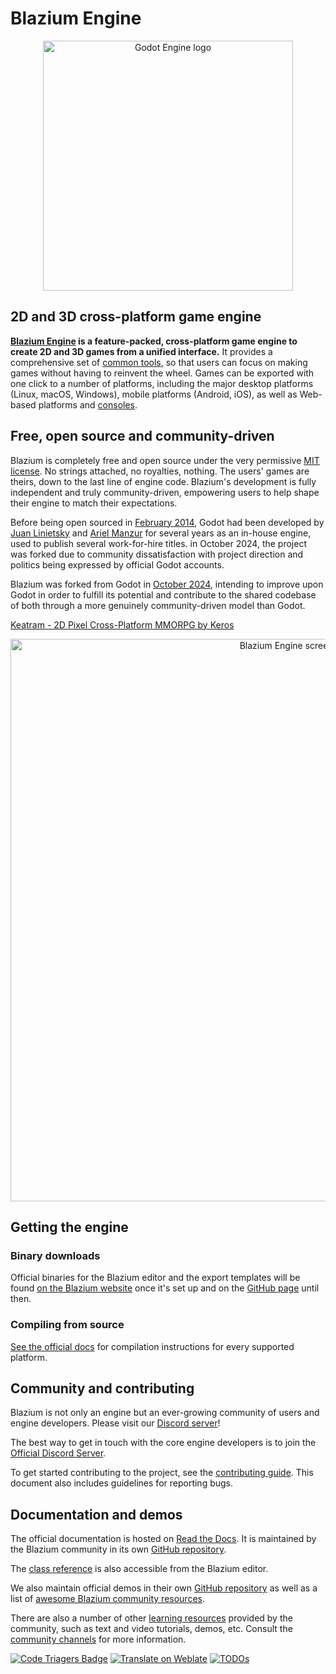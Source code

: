 # Blazium Engine

<p align="center">
  <a href="https://blazium.app">
    <img src="logo_outlined.svg" width="400" alt="Godot Engine logo">
  </a>
</p>

## 2D and 3D cross-platform game engine

**[Blazium Engine](https://blazium.app) is a feature-packed, cross-platform
game engine to create 2D and 3D games from a unified interface.** It provides a
comprehensive set of [common tools](), so that
users can focus on making games without having to reinvent the wheel. Games can
be exported with one click to a number of platforms, including the major desktop
platforms (Linux, macOS, Windows), mobile platforms (Android, iOS), as well as
Web-based platforms and [consoles](https://docs.blazium.app/tutorials/platform/consoles.html).

## Free, open source and community-driven

Blazium is completely free and open source under the very permissive [MIT license](https://mit-license.org).
No strings attached, no royalties, nothing. The users' games are theirs, down
to the last line of engine code. Blazium's development is fully independent and truly
community-driven, empowering users to help shape their engine to match their
expectations.

Before being open sourced in [February 2014](https://github.com/godotengine/godot/commit/0b806ee0fc9097fa7bda7ac0109191c9c5e0a1ac),
Godot had been developed by [Juan Linietsky](https://github.com/reduz) and
[Ariel Manzur](https://github.com/punto-) for several years as an in-house engine, used to publish several work-for-hire
titles. in October 2024, the project was forked due to community dissatisfaction with project direction and politics being expressed by official Godot accounts.

Blazium was forked from Godot in [October 2024](https://github.com/blazium-engine/blazium/commit/e86a91030a60be7d37e99c7a6069d75181d5138c),
intending to improve upon Godot in order to fulfill its potential and contribute to the shared
codebase of both through a more genuinely community-driven model than Godot.

[Keatram - 2D Pixel Cross-Platform MMORPG by Keros](https://kaetram.com)
<p align="center">
	<img src="screenshot.jpg" width="900" alt="Blazium Engine screenshot!">
</p>

## Getting the engine

### Binary downloads

Official binaries for the Blazium editor and the export templates will be found
[on the Blazium website](https://redotengine.org/download) once it's set up and on the [GitHub page](https://github.com/blazium-engine/blazium) until then.

### Compiling from source

[See the official docs](https://docs.blazium.app/contributing/development/compiling)
for compilation instructions for every supported platform.

## Community and contributing

Blazium is not only an engine but an ever-growing community of users and engine
developers. Please visit our [Discord server](https://discord.gg/vmJMrGAcb2)!

The best way to get in touch with the core engine developers is to join the
[Official Discord Server](https://chat.blazium.app).

To get started contributing to the project, see the [contributing guide](CONTRIBUTING.md).
This document also includes guidelines for reporting bugs.

## Documentation and demos

The official documentation is hosted on [Read the Docs](https://docs.blazium.app).
It is maintained by the Blazium community in its own [GitHub repository](https://github.com/blazium-engine/blazium-docs).

The [class reference](https://docs.blazium.app/classes/index.html)
is also accessible from the Blazium editor.

We also maintain official demos in their own [GitHub repository]()
as well as a list of [awesome Blazium community resources]().

There are also a number of other
[learning resources](https://docs.blazium.app/community/tutorials.html)
provided by the community, such as text and video tutorials, demos, etc.
Consult the [community channels](https://docs.blazium.app/community/channels.html)
for more information.

[![Code Triagers Badge](https://www.codetriage.com/blazium-engine/blazium/badges/users.svg)](https://www.codetriage.com/blazium-engine/blazium)
[![Translate on Weblate](https://hosted.weblate.org/widgets/godot-engine/-/godot/svg-badge.svg)](https://hosted.weblate.org/engage/godot-engine/?utm_source=widget)
[![TODOs](https://badgen.net/https/api.tickgit.com/badgen/github.com/godotengine/godot)](https://www.tickgit.com/browse?repo=github.com/godotengine/godot)
